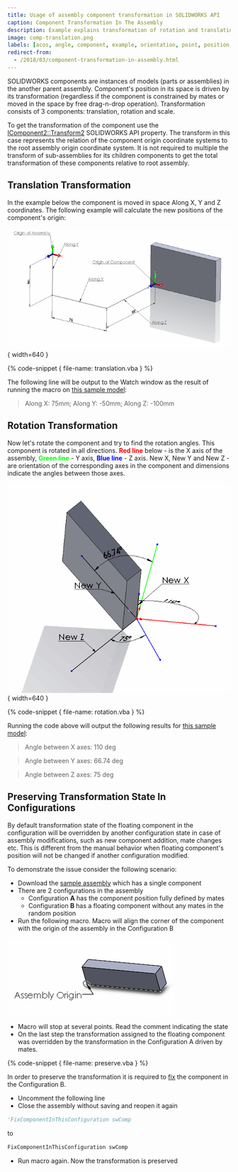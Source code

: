 ```yaml
---
title: Usage of assembly component transformation in SOLIDWORKS API
caption: Component Transformation In The Assembly
description: Example explains transformation of rotation and translation for components in the assembly
image: comp-translation.png
labels: [acos, angle, component, example, orientation, point, position, rotation, solidworks api, transform, translation, vector]
redirect-from:
  - /2018/03/component-transformation-in-assembly.html
---
```

SOLIDWORKS components are instances of models (parts or assemblies) in the another parent assembly. Component's position in its space is driven by its transformation (regardless if the component is constrained by mates or moved in the space by free drag-n-drop operation). Transformation consists of 3 components: translation, rotation and scale.

To get the transformation of the component use the [IComponent2::Transform2](http://help.solidworks.com/2012/english/api/sldworksapi/solidworks.interop.sldworks~solidworks.interop.sldworks.icomponent2~transform2.html) SOLIDWORKS API property. The transform in this case represents the relation of the component origin coordinate systems to the root assembly origin coordinate system. It is not required to multiple the transform of sub-assemblies for its children components to get the total transformation of these components relative to root assembly.

## Translation Transformation

In the example below the component is moved in space Along X, Y and Z coordinates. The following example will calculate the new positions of the component's origin:

![Component translational transform](comp-translation.png){ width=640 }

{% code-snippet { file-name: translation.vba } %}

The following line will be output to the Watch window as the result of running the macro on [this sample model](transform-translation.SLDASM):

> Along X: 75mm; Along Y: -50mm; Along Z: -100mm

## Rotation Transformation

Now let's rotate the component and try to find the rotation angles. This component is rotated in all directions. **<span style="color: red;">Red line</span>** below - is the X axis of the assembly, **<span style="color: lime;">Green line</span>** - Y axis, **<span style="color: blue;">Blue line</span>** - Z axis. New X, New Y and New Z - are orientation of the corresponding axes in the component and dimensions indicate the angles between those axes.

![Component rotational transform](comp-rotation.png){ width=640 }

{% code-snippet { file-name: rotation.vba } %}

Running the code above will output the following results for [this sample model](transform-rotation.SLDASM):

> Angle between X axes: 110 deg

> Angle between Y axes: 66.74 deg

> Angle between Z axes: 75 deg

## Preserving Transformation State In Configurations

By default transformation state of the floating component in the configuration will be overridden by another configuration state in case of assembly modifications, such as new component addition, mate changes etc. This is different from the manual behavior when floating component's position will not be changed if another configuration modified.

To demonstrate the issue consider the following scenario:

* Download the [sample assembly](preserve-transform.zip) which has a single component
* There are 2 configurations in the assembly
  * Configuration **A** has the component position fully defined by mates
  * Configuration **B** has a floating component without any mates in the random position
* Run the following macro. Macro will align the corner of the component with the origin of the assembly in the Configuration B

![Component's corner aligned with the origin of the assembly](aligned-component.png)

* Macro will stop at several points. Read the comment indicating the state
* On the last step the transformation assigned to the floating component was overridden by the transformation in the Configuration A driven by mates.

{% code-snippet { file-name: preserve.vba } %}

In order to preserve the transformation it is required to [fix](/solidworks-api/document/assembly/components/fix-float/) the component in the Configuration B.

* Uncomment the following line
* Close the assembly without saving and reopen it again

~~~ vb
'FixComponentInThisConfiguration swComp
~~~

to

~~~ vb
FixComponentInThisConfiguration swComp
~~~

* Run macro again. Now the transformation is preserved